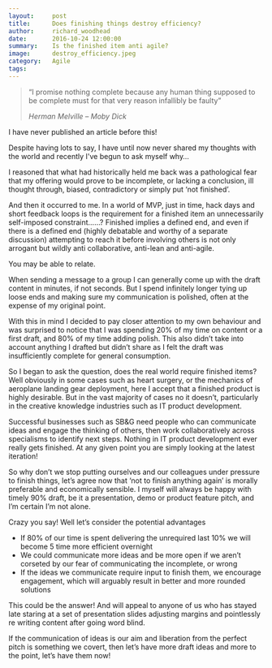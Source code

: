 ```yaml
---
layout:     post
title:      Does finishing things destroy efficiency?
author:     richard_woodhead
date:       2016-10-24 12:00:00
summary:    Is the finished item anti agile?
image:      destroy_efficiency.jpeg
category:   Agile
tags:       
---
```


>“I promise nothing complete because any human thing supposed to be complete must for that very reason infallibly be faulty”
>
>*Herman Melville – Moby Dick*

I have never published an article before this!

Despite having lots to say, I have until now never shared my thoughts with the world and recently I've begun to ask myself why…

I reasoned that what had historically held me back was a pathological fear that my offering would prove to be incomplete, or lacking a conclusion, ill thought through, biased, contradictory or simply put ‘not finished’.

And then it occurred to me. In a world of MVP, just in time, hack days and short feedback loops is the requirement for a finished item an unnecessarily self-imposed constraint……? Finished implies a defined end, and even if there is a defined end (highly debatable and worthy of a separate discussion) attempting to reach it before involving others is not only arrogant but wildly anti collaborative, anti-lean and anti-agile.

You may be able to relate.

When sending a message to a group I can generally come up with the draft content in minutes, if not seconds. But I spend infinitely longer tying up loose ends and making sure my communication is polished, often at the expense of my original point.

With this in mind I decided to pay closer attention to my own behaviour and was surprised to notice that I was spending 20% of my time on content or a first draft, and 80% of my time adding polish. This also didn’t take into account anything I drafted but didn’t share as I felt the draft was insufficiently complete for general consumption.

So I began to ask the question, does the real world require finished items? Well obviously in some cases such as heart surgery, or the mechanics of aeroplane landing gear deployment, here I accept that a finished product is highly desirable. But in the vast majority of cases no it doesn’t, particularly in the creative knowledge industries such as IT product development.

Successful businesses such as SB&G need people who can communicate ideas and engage the thinking of others, then work collaboratively across specialisms to identify next steps. Nothing in IT product development ever really gets finished. At any given point you are simply looking at the latest iteration!

So why don’t we stop putting ourselves and our colleagues under pressure to finish things, let’s agree now that ‘not to finish anything again’ is morally preferable and economically sensible. I myself will always be happy with timely 90% draft, be it a presentation, demo or product feature pitch, and I’m certain I’m not alone.

Crazy you say! Well let’s consider the potential advantages

* If 80% of our time is spent delivering the unrequired last 10% we will become 5 time more efficient overnight
* We could communicate more ideas and be more open if we aren’t corseted by our fear of communicating the incomplete, or wrong
* If the ideas we communicate require input to finish them, we encourage engagement, which will arguably result in better and more rounded solutions

This could be the answer! And will appeal to anyone of us who has stayed late staring at a set of presentation slides adjusting margins and pointlessly re writing content after going word blind.

If the communication of ideas is our aim and liberation from the perfect pitch is something we covert, then let’s have more draft ideas and more to the point, let’s have them now!
